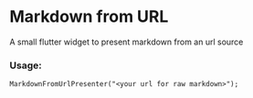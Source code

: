 # Markdown from URL
A small flutter widget to present markdown from an url source
### Usage:
```
MarkdownFromUrlPresenter("<your url for raw markdown>");
```
